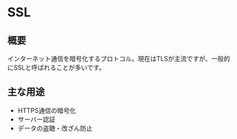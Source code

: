 # SSL

## 概要
インターネット通信を暗号化するプロトコル。現在はTLSが主流ですが、一般的にSSLと呼ばれることが多いです。

## 主な用途
- HTTPS通信の暗号化
- サーバー認証
- データの盗聴・改ざん防止 
